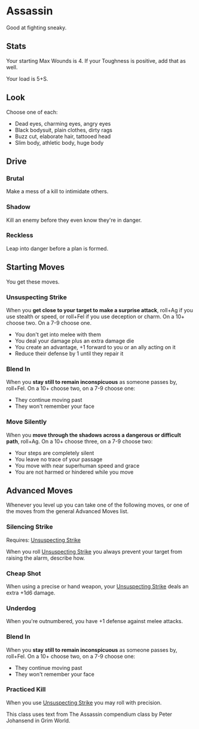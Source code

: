 <!-- Do NOT edit this file directly. It is compiled from pages in the "source" directory. -->
# <a class="anchor-from-text" id="assassin"></a>Assassin

Good at fighting sneaky.

## <a class="anchor-from-text" id="stats"></a>Stats

Your starting Max Wounds is 4\. If your Toughness is positive, add that as well.

Your load is 5+S.

## <a class="anchor-from-text" id="look"></a>Look

Choose one of each:

*   Dead eyes, charming eyes, angry eyes
*   Black bodysuit, plain clothes, dirty rags
*   Buzz cut, elaborate hair, tattooed head
*   Slim body, athletic body, huge body

## <a class="anchor-from-text" id="drive"></a>Drive

### <a class="anchor-from-text" id="brutal"></a>Brutal

Make a mess of a kill to intimidate others.

### <a class="anchor-from-text" id="shadow"></a>Shadow

Kill an enemy before they even know they're in danger.

### <a class="anchor-from-text" id="reckless"></a>Reckless

Leap into danger before a plan is formed.

## <a class="anchor-from-text" id="starting-moves"></a>Starting Moves

You get these moves.

### <a class="anchor-from-text" id="unsuspecting-strike"></a>Unsuspecting Strike

When you **get close to your target to make a surprise attack**, roll+Ag if you use stealth or speed, or roll+Fel if you use deception or charm. On a 10+ choose two. On a 7-9 choose one.

*   You don't get into melee with them
*   You deal your damage plus an extra damage die
*   You create an advantage, +1 forward to you or an ally acting on it
*   Reduce their defense by 1 until they repair it

### <a class="anchor-from-text" id="blend-in"></a>Blend In

When you **stay still to remain inconspicuous** as someone passes by, roll+Fel. On a 10+ choose two, on a 7-9 choose one:

*   They continue moving past
*   They won't remember your face

### <a class="anchor-from-text" id="move-silently"></a>Move Silently

When you **move through the shadows across a dangerous or difficult path**, roll+Ag. On a 10+ choose three, on a 7-9 choose two:

*   Your steps are completely silent
*   You leave no trace of your passage
*   You move with near superhuman speed and grace
*   You are not harmed or hindered while you move

## <a class="anchor-from-text" id="advanced-moves"></a>Advanced Moves

Whenever you level up you can take one of the following moves, or one of the moves from the general Advanced Moves list.

### <a class="anchor-from-text" id="silencing-strike"></a>Silencing Strike

Requires: [Unsuspecting Strike](https://github.com/Vindexus/PoweredByHeresy/blob/master/game/github/basicmoves.md#unsuspecting-strike)

When you roll [Unsuspecting Strike](https://github.com/Vindexus/PoweredByHeresy/blob/master/game/github/basicmoves.md#unsuspecting-strike) you always prevent your target from raising the alarm, describe how.

### <a class="anchor-from-text" id="cheap-shot"></a>Cheap Shot

When using a precise or hand weapon, your [Unsuspecting Strike](https://github.com/Vindexus/PoweredByHeresy/blob/master/game/github/basicmoves.md#unsuspecting-strike) deals an extra +1d6 damage.

### <a class="anchor-from-text" id="underdog"></a>Underdog

When you're outnumbered, you have +1 defense against melee attacks.

### <a class="anchor-from-text" id="blend-in"></a>Blend In

When you **stay still to remain inconspicuous** as someone passes by, roll+Fel. On a 10+ choose two, on a 7-9 choose one:

*   They continue moving past
*   They won't remember your face

### <a class="anchor-from-text" id="practiced-kill"></a>Practiced Kill

When you use [Unsuspecting Strike](https://github.com/Vindexus/PoweredByHeresy/blob/master/game/github/basicmoves.md#unsuspecting-strike) you may roll with precision.

This class uses text from The Assassin compendium class by Peter Johansend in Grim World.